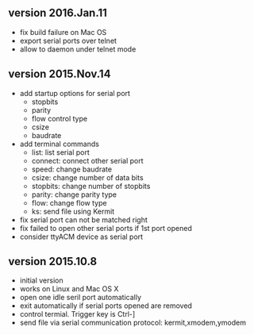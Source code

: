 ## version 2016.Jan.11

  - fix build failure on Mac OS
  - export serial ports over telnet
  - allow to daemon under telnet mode


## version 2015.Nov.14

  - add startup options for serial port
    * stopbits
    * parity
    * flow control type
    * csize
    * baudrate
  - add terminal commands
    * list: list serial port
    * connect: connect other serial port
    * speed: change baudrate
    * csize: change number of data bits
    * stopbits: change number of stopbits
    * parity: change parity type
    * flow: change flow type
    * ks: send file using Kermit
  - fix serial port can not be matched right
  - fix failed to open other serial ports if 1st port opened
  - consider ttyACM device as serial port


## version 2015.10.8

  - initial version
  - works on Linux and Mac OS X
  - open one idle seril port automatically
  - exit automatically if serial ports opened are removed
  - control termial. Trigger key is Ctrl-]
  - send file via serial communication protocol: kermit,xmodem,ymodem

